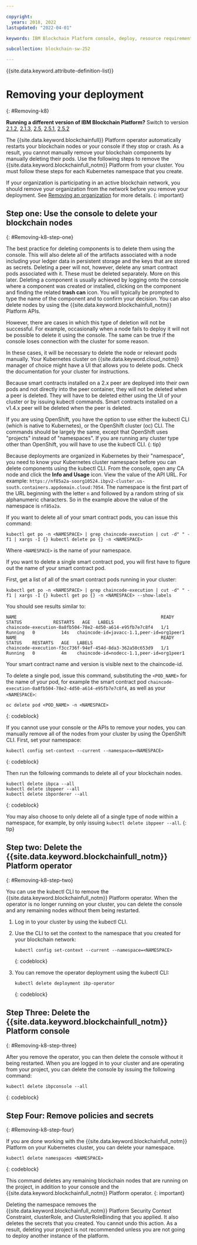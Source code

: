 ```yaml
---

copyright:
  years: 2018, 2022
lastupdated: "2022-04-01"

keywords: IBM Blockchain Platform console, deploy, resource requirements, storage, parameters, delete, remove

subcollection: blockchain-sw-252

---
```


{{site.data.keyword.attribute-definition-list}}



# Removing your deployment
{: #Removing-k8}

<p>
<strong>Running a different version of IBM Blockchain Platform?</strong> Switch to version
<a href="/docs/blockchain-sw?topic=blockchain-sw-Removing-k8">2.1.2</a>,
<a href="/docs/blockchain-sw-213?topic=blockchain-sw-213-Removing-k8">2.1.3</a>,
<a href="/docs/blockchain-sw-25?topic=blockchain-sw-25-Removing-k8">2.5</a>,
<a href="/docs/blockchain-sw-251?topic=blockchain-sw-251-Removing-k8">2.5.1</a>,
<a href="/docs/blockchain-sw-252?topic=blockchain-sw-252-Removing-k8">2.5.2</a>
</p>

The {{site.data.keyword.blockchainfull}} Platform operator automatically restarts your blockchain nodes or your console if they stop or crash. As a result, you cannot manually remove your blockchain components by manually deleting their pods. Use the following steps to remove the {{site.data.keyword.blockchainfull_notm}} Platform from your cluster. You must follow these steps for each Kubernetes namespace that you create.

If your organization is participating in an active blockchain network, you should remove your organization from the network before you remove your deployment. See [Removing an organization](/docs/blockchain-sw-252?topic=blockchain-sw-252-ibp-console-organizations#console-organizations-remove) for more details.
{: important}


## Step one: Use the console to delete your blockchain nodes
{: #Removing-k8-step-one}

The best practice for deleting components is to delete them using the console. This will also delete all of the artifacts associated with a node including your ledger data in persistent storage and the keys that are stored as secrets. Deleting a peer will not, however, delete any smart contract pods associated with it. These must be deleted separately. More on this later. Deleting a component is usually achieved by logging onto the console where a component was created or installed, clicking on the component and finding the related **trash can** icon. You will typically be prompted to type the name of the component and to confirm your decision. You can also delete nodes by using the {{site.data.keyword.blockchainfull_notm}} Platform APIs.

However, there are cases in which this type of deletion will not be successful. For example, occasionally when a node fails to deploy it will not be possible to delete it using the console. The same can be true if the console loses connection with the cluster for some reason.

In these cases, it will be necessary to delete the node or relevant pods manually. Your Kubernetes cluster on {{site.data.keyword.cloud_notm}} manager of choice might have a UI that allows you to delete pods. Check the documentation for your cluster for instructions.

Because smart contracts installed on a 2.x peer are deployed into their own pods and not directly into the peer container, they will not be deleted when a peer is deleted. They will have to be deleted either using the UI of your cluster or by issuing kubectl commands. Smart contracts installed on a v1.4.x peer will be deleted when the peer is deleted.

If you are using OpenShift, you have the option to use either the kubectl CLI (which is native to Kubernetes), or the OpenShift cluster (oc) CLI. The commands should be largely the same, except that OpenShift uses "projects" instead of "namespaces". If you are running any cluster type other than OpenShift, you will have to use the kubectl CLI.
{: tip}

Because deployments are organized in Kubernetes by their "namespace", you need to know your Kubernetes cluster namespace before you can delete components using the kubectl CLI. From the console, open any CA node and click the **Info and Usage** icon. View the value of the API URL. For example: `https://nf85a2a-soorg10524.ibpv2-cluster.us-south.containers.appdomain.cloud:7054`. The namespace is the first part of the URL beginning with the letter `n` and followed by a random string of six alphanumeric characters. So in the example above the value of the namespace is `nf85a2a`.

If you want to delete all of your smart contract pods, you can issue this command:

```
kubectl get po -n <NAMESPACE> | grep chaincode-execution | cut -d" " -f1 | xargs -I {} kubectl delete po {} -n <NAMESPACE>
```

Where `<NAMESPACE>` is the name of your namespace.

If you want to delete a single smart contract pod, you will first have to figure out the name of your smart contract pod.

First, get a list of all of the smart contract pods running in your cluster:

```
kubectl get po -n <NAMESPACE> | grep chaincode-execution | cut -d" " -f1 | xargs -I {} kubectl get po {} -n <NAMESPACE> --show-labels
```

You should see results similar to:

```
NAME                                                       READY   STATUS            RESTARTS   AGE   LABELS
chaincode-execution-0a8fb504-78e2-4d50-a614-e95fb7e7c8f4   1/1     Running   0          14s   chaincode-id=javacc-1.1,peer-id=org1peer1
NAME                                                       READY   STATUS    RESTARTS   AGE   LABELS
chaincode-execution-f3cc736f-94ef-454d-8da3-362a50c653d9   1/1     Running   0          4m    chaincode-id=nodecc-1.1,peer-id=org1peer1
```

Your smart contract name and version is visible next to the chaincode-id.

To delete a single pod, issue this command, substituting the `<POD_NAME>` for the name of your pod, for example the smart contract pod `chaincode-execution-0a8fb504-78e2-4d50-a614-e95fb7e7c8f4`, as well as your `<NAMESPACE>`:

```
oc delete pod <POD_NAME> -n <NAMESPACE>
```
{: codeblock}

If you cannot use your console or the APIs to remove your nodes, you can manually remove all of the nodes from your cluster by using the OpenShift CLI. First, set your namespace:

```
kubectl config set-context --current --namespace=<NAMESPACE>
```
{: codeblock}

Then run the following commands to delete all of your blockchain nodes.

```
kubectl delete ibpca --all
kubectl delete ibppeer --all
kubectl delete ibporderer --all
```
{: codeblock}

You may also choose to only delete all of a single type of node within a namespace, for example, by only issuing `kubectl delete ibppeer --all`.
{: tip}

## Step two: Delete the {{site.data.keyword.blockchainfull_notm}} Platform operator
{: #Removing-k8-step-two}

You can use the kubectl CLI to remove the {{site.data.keyword.blockchainfull_notm}} Platform operator. When the operator is no longer running on your cluster, you can delete the console and any remaining nodes without them being restarted.

1. Log in to your cluster by using the kubectl CLI.

2. Use the CLI to set the context to the namespace that you created for your blockchain network:

    ```
    kubectl config set-context --current --namespace=<NAMESPACE>
    ```
    {: codeblock}

3. You can remove the operator deployment using the kubectl CLI:

    ```
    kubectl delete deployment ibp-operator
    ```
    {: codeblock}

## Step Three: Delete the {{site.data.keyword.blockchainfull_notm}} Platform console
{: #Removing-k8-step-three}

After you remove the operator, you can then delete the console without it being restarted. When you are logged in to your cluster and are operating from your project, you can delete the console by issuing the following command:

```
kubectl delete ibpconsole --all
```
{: codeblock}

## Step Four: Remove policies and secrets
{: #Removing-k8-step-four}

If you are done working with the {{site.data.keyword.blockchainfull_notm}} Platform on your Kubernetes cluster, you can delete your namespace.

```
kubectl delete namespaces <NAMESPACE>
```
{: codeblock}

This command deletes any remaining blockchain nodes that are running on the project, in addition to your console and the {{site.data.keyword.blockchainfull_notm}} Platform operator.
{: important}

Deleting the namespace removes the {{site.data.keyword.blockchainfull_notm}} Platform Security Context Constraint, clusterRole, and ClusterRoleBinding that you applied. It also deletes the secrets that you created. You cannot undo this action. As a result, deleting your project is not recommended unless you are not going to deploy another instance of the platform.


